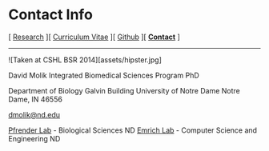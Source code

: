 # Contact Info

[ [Research](/index.md) ][ [Curriculum Vitae](/cv.md) ][ [Github](https://github.com/status-five) ][ **[Contact](/contact.md)** ]

---

![Taken at CSHL BSR 2014][assets/hipster.jpg]

David Molik 
Integrated Biomedical Sciences Program PhD

Department of Biology
Galvin Building
University of Notre Dame
Notre Dame, IN 46556

dmolik@nd.edu

[Pfrender Lab](https://www3.nd.edu/~mpfrende/index.html) - Biological Sciences ND
[Emrich Lab](https://www3.nd.edu/~semrich/) - Computer Science and Engineering ND

